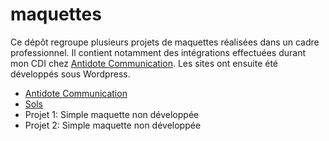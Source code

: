# maquettes

Ce dépôt regroupe plusieurs projets de maquettes réalisées dans un cadre professionnel.
Il contient notamment des intégrations effectuées durant mon CDI chez [Antidote Communication](https://www.antidotecom.fr/).
Les sites ont ensuite été développés sous Wordpress.

- [Antidote Communication](https://www.antidotecom.fr/)
- [Sols](https://sols.fr/)
- Projet 1: Simple maquette non développée
- Projet 2: Simple maquette non développée
